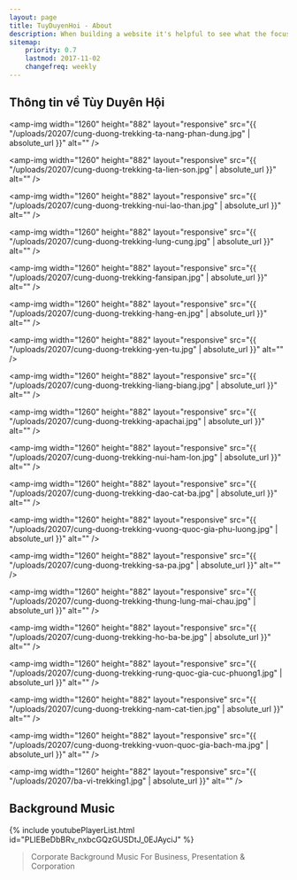```yaml
---
layout: page
title: TuyDuyenHoi - About
description: When building a website it's helpful to see what the focus of your site is. This page is an example of how to show a website's focus.
sitemap:
    priority: 0.7
    lastmod: 2017-11-02
    changefreq: weekly
---
```

## Thông tin về  Tùy Duyên Hội

<span class="image fit"><amp-img width="1260" height="882" layout="responsive" src="{{ "/uploads/20207/cung-duong-trekking-ta-nang-phan-dung.jpg" | absolute_url }}" alt="" /></span>

<span class="image fit"><amp-img width="1260" height="882" layout="responsive" src="{{ "/uploads/20207/cung-duong-trekking-ta-lien-son.jpg" | absolute_url }}" alt="" /></span>

<span class="image fit"><amp-img width="1260" height="882" layout="responsive" src="{{ "/uploads/20207/cung-duong-trekking-nui-lao-than.jpg" | absolute_url }}" alt="" /></span>

<span class="image fit"><amp-img width="1260" height="882" layout="responsive" src="{{ "/uploads/20207/cung-duong-trekking-lung-cung.jpg" | absolute_url }}" alt="" /></span>

<span class="image fit"><amp-img width="1260" height="882" layout="responsive" src="{{ "/uploads/20207/cung-duong-trekking-fansipan.jpg" | absolute_url }}" alt="" /></span>

<span class="image fit"><amp-img width="1260" height="882" layout="responsive" src="{{ "/uploads/20207/cung-duong-trekking-hang-en.jpg" | absolute_url }}" alt="" /></span>

<span class="image fit"><amp-img width="1260" height="882" layout="responsive" src="{{ "/uploads/20207/cung-duong-trekking-yen-tu.jpg" | absolute_url }}" alt="" /></span>

<span class="image fit"><amp-img width="1260" height="882" layout="responsive" src="{{ "/uploads/20207/cung-duong-trekking-liang-biang.jpg" | absolute_url }}" alt="" /></span>

<span class="image fit"><amp-img width="1260" height="882" layout="responsive" src="{{ "/uploads/20207/cung-duong-trekking-apachai.jpg" | absolute_url }}" alt="" /></span>

<span class="image fit"><amp-img width="1260" height="882" layout="responsive" src="{{ "/uploads/20207/cung-duong-trekking-nui-ham-lon.jpg" | absolute_url }}" alt="" /></span>

<span class="image fit"><amp-img width="1260" height="882" layout="responsive" src="{{ "/uploads/20207/cung-duong-trekking-dao-cat-ba.jpg" | absolute_url }}" alt="" /></span>

<span class="image fit"><amp-img width="1260" height="882" layout="responsive" src="{{ "/uploads/20207/cung-duong-trekking-vuong-quoc-gia-phu-luong.jpg" | absolute_url }}" alt="" /></span>

<span class="image fit"><amp-img width="1260" height="882" layout="responsive" src="{{ "/uploads/20207/cung-duong-trekking-sa-pa.jpg" | absolute_url }}" alt="" /></span>

<span class="image fit"><amp-img width="1260" height="882" layout="responsive" src="{{ "/uploads/20207/cung-duong-trekking-thung-lung-mai-chau.jpg" | absolute_url }}" alt="" /></span>

<span class="image fit"><amp-img width="1260" height="882" layout="responsive" src="{{ "/uploads/20207/cung-duong-trekking-ho-ba-be.jpg" | absolute_url }}" alt="" /></span>

<span class="image fit"><amp-img width="1260" height="882" layout="responsive" src="{{ "/uploads/20207/cung-duong-trekking-rung-quoc-gia-cuc-phuong1.jpg" | absolute_url }}" alt="" /></span>

<span class="image fit"><amp-img width="1260" height="882" layout="responsive" src="{{ "/uploads/20207/cung-duong-trekking-nam-cat-tien.jpg" | absolute_url }}" alt="" /></span>

<span class="image fit"><amp-img width="1260" height="882" layout="responsive" src="{{ "/uploads/20207/cung-duong-trekking-vuon-quoc-gia-bach-ma.jpg" | absolute_url }}" alt="" /></span>

<span class="image fit"><amp-img width="1260" height="882" layout="responsive" src="{{ "/uploads/20207/ba-vi-trekking1.jpg" | absolute_url }}" alt="" /></span>

## Background Music
<div class="embed-youtube">
    {% include youtubePlayerList.html id="PLIEBeDbBRv_nxbcGQzGUSDtJ_0EJAyciJ" %}
</div>
<blockquote>Corporate Background Music For Business, Presentation & Corporation</blockquote>